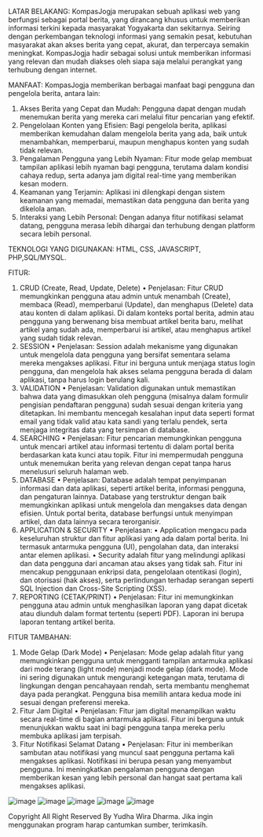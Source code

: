 LATAR BELAKANG: KompasJogja merupakan sebuah aplikasi web yang berfungsi sebagai portal berita, yang dirancang khusus untuk memberikan informasi terkini kepada masyarakat Yogyakarta dan sekitarnya. Seiring dengan perkembangan teknologi informasi yang semakin pesat, kebutuhan masyarakat akan akses berita yang cepat, akurat, dan terpercaya semakin meningkat. KompasJogja hadir sebagai solusi untuk memberikan informasi yang relevan dan mudah diakses oleh siapa saja melalui perangkat yang terhubung dengan internet.

MANFAAT: KompasJogja memberikan berbagai manfaat bagi pengguna dan pengelola berita, antara lain:
1.	Akses Berita yang Cepat dan Mudah: Pengguna dapat dengan mudah menemukan berita yang mereka cari melalui fitur pencarian yang efektif.
2.	Pengelolaan Konten yang Efisien: Bagi pengelola berita, aplikasi memberikan kemudahan dalam mengelola berita yang ada, baik untuk menambahkan, memperbarui, maupun menghapus konten yang sudah tidak relevan.
3.	Pengalaman Pengguna yang Lebih Nyaman: Fitur mode gelap membuat tampilan aplikasi lebih nyaman bagi pengguna, terutama dalam kondisi cahaya redup, serta adanya jam digital real-time yang memberikan kesan modern.
4.	Keamanan yang Terjamin: Aplikasi ini dilengkapi dengan sistem keamanan yang memadai, memastikan data pengguna dan berita yang dikelola aman.
5.	Interaksi yang Lebih Personal: Dengan adanya fitur notifikasi selamat datang, pengguna merasa lebih dihargai dan terhubung dengan platform secara lebih personal.

TEKNOLOGI YANG DIGUNAKAN: HTML, CSS, JAVASCRIPT, PHP,SQL/MYSQL.

FITUR:
1. CRUD (Create, Read, Update, Delete)
•	Penjelasan: Fitur CRUD memungkinkan pengguna atau admin untuk menambah (Create), membaca (Read), memperbarui (Update), dan menghapus (Delete) data atau konten di dalam aplikasi. Di dalam konteks portal berita, admin atau pengguna yang berwenang bisa membuat artikel berita baru, melihat artikel yang sudah ada, memperbarui isi artikel, atau menghapus artikel yang sudah tidak relevan.
2. SESSION
•	Penjelasan: Session adalah mekanisme yang digunakan untuk mengelola data pengguna yang bersifat sementara selama mereka mengakses aplikasi. Fitur ini berguna untuk menjaga status login pengguna, dan mengelola hak akses selama pengguna berada di dalam aplikasi, tanpa harus login berulang kali.
3. VALIDATION
•	Penjelasan: Validation digunakan untuk memastikan bahwa data yang dimasukkan oleh pengguna (misalnya dalam formulir pengisian pendaftaran pengguna) sudah sesuai dengan kriteria yang ditetapkan. Ini membantu mencegah kesalahan input data seperti format email yang tidak valid atau kata sandi yang terlalu pendek, serta menjaga integritas data yang tersimpan di database.
4. SEARCHING
•	Penjelasan: Fitur pencarian memungkinkan pengguna untuk mencari artikel atau informasi tertentu di dalam portal berita berdasarkan kata kunci atau topik. Fitur ini mempermudah pengguna untuk menemukan berita yang relevan dengan cepat tanpa harus menelusuri seluruh halaman web.
5. DATABASE
•	Penjelasan: Database adalah tempat penyimpanan informasi dan data aplikasi, seperti artikel berita, informasi pengguna, dan pengaturan lainnya. Database yang terstruktur dengan baik memungkinkan aplikasi untuk mengelola dan mengakses data dengan efisien. Untuk portal berita, database berfungsi untuk menyimpan artikel, dan data lainnya secara terorganisir.
6. APPLICATION & SECURITY
•	Penjelasan:
•	Application mengacu pada keseluruhan struktur dan fitur aplikasi yang ada dalam portal berita. Ini termasuk antarmuka pengguna (UI), pengolahan data, dan interaksi antar elemen aplikasi.
•	Security adalah fitur yang melindungi aplikasi dan data pengguna dari ancaman atau akses yang tidak sah. Fitur ini mencakup penggunaan enkripsi data, pengelolaan otentikasi (login), dan otorisasi (hak akses), serta perlindungan terhadap serangan seperti SQL Injection dan Cross-Site Scripting (XSS).
7. REPORTING (CETAK/PRINT)
•	Penjelasan: Fitur ini memungkinkan pengguna atau admin untuk menghasilkan laporan yang dapat dicetak atau diunduh dalam format tertentu (seperti PDF). Laporan ini berupa laporan tentang artikel berita.

FITUR TAMBAHAN: 
1. Mode Gelap (Dark Mode)
•	Penjelasan: Mode gelap adalah fitur yang memungkinkan pengguna untuk mengganti tampilan antarmuka aplikasi dari mode terang (light mode) menjadi mode gelap (dark mode). Mode ini sering digunakan untuk mengurangi ketegangan mata, terutama di lingkungan dengan pencahayaan rendah, serta membantu menghemat daya pada perangkat. Pengguna bisa memilih antara kedua mode ini sesuai dengan preferensi mereka.
2. Fitur Jam Digital
•	Penjelasan: Fitur jam digital menampilkan waktu secara real-time di bagian antarmuka aplikasi. Fitur ini berguna untuk menunjukkan waktu saat ini bagi pengguna tanpa mereka perlu membuka aplikasi jam terpisah.
3. Fitur Notifikasi Selamat Datang
•	Penjelasan: Fitur ini memberikan sambutan atau notifikasi yang muncul saat pengguna pertama kali mengakses aplikasi. Notifikasi ini berupa pesan yang menyambut pengguna. Ini meningkatkan pengalaman pengguna dengan memberikan kesan yang lebih personal dan hangat saat pertama kali mengakses aplikasi.

![image](https://github.com/user-attachments/assets/f5b81e36-2a53-459a-9180-c065827f451e)
![image](https://github.com/user-attachments/assets/eb8d5f3c-96ba-428b-bb57-687d268cd46e)
![image](https://github.com/user-attachments/assets/d9bd2373-9080-402c-a8f1-adc4c8b408b0)
![image](https://github.com/user-attachments/assets/e909fd4b-f9a2-4eba-90e1-432b459371f2)
![image](https://github.com/user-attachments/assets/83e53cc9-027d-49f7-9432-12ecce3f4dcf)

Copyright All Right Reserved By Yudha Wira Dharma.
Jika ingin menggunakan program harap cantumkan sumber, terimkasih.
